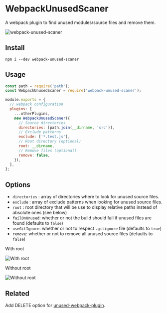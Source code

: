 # WebpackUnusedScaner

A webpack plugin to find unused modules/source files and remove them.

![webpack-unused-scaner](images/with-root.png)

## Install

```
npm i --dev webpack-unused-scaner
```

## Usage

```javascript
const path = require('path');
const WebpackUnusedScaner = require('webpack-unused-scaner');

module.exports = {
  // webpack configuration
  plugins: [
    ...otherPlugins,
    new WebpackUnusedScaner({
      // Source directories
      directories: [path.join(__dirname, 'src')],
      // Exclude patterns
      exclude: ['*.test.js'],
      // Root directory (optional)
      root: __dirname,
      // Remove files (optional)
      remove: false,
    }),
  ],
};
```

## Options

- `directories` : array of directories where to look for unused source files.
- `exclude` : array of exclude patterns when looking for unused source files.
- `root` : root directory that will be use to display relative paths instead of absolute ones (see below)
- `failOnUnused`: whether or not the build should fail if unused files are found (defaults to `false`)
- `useGitIgnore`: whether or not to respect `.gitignore` file (defaults to `true`)
- `remove`: whether or not to remove all unused source files (defaults to `false`)

With root

![With root](images/with-root.png)

Without root

![Without root](images/without-root.png)

## Related
Add DELETE option for [unused-webpack-plugin](https://github.com/MatthieuLemoine/unused-webpack-plugin).
